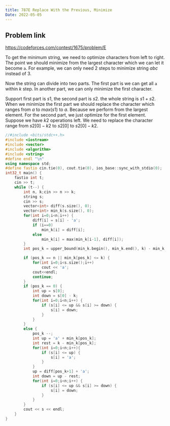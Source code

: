 ```yaml
---
title: 787E Replace With the Previous, Minimize
Date: 2022-05-05
---
```


## Problem link

https://codeforces.com/contest/1675/problem/E

To get the minimum string, we need to optimize characters from left to right. The point we should minimize from the largest character which we can let it become `a`. For example, we can only need 2 steps to minimize string $abc$ instead of 3.

Now the string can divide into two parts. The first part is we can get all `a` within $k$ step. In another part, we can only minimize the first character. 

Support first part is $s1$, the second part is $s2$. the whole string is $s1 + s2$.  When we minimize the first part we should replace the character which ranges from $a$ to $max(s1)$ to $a$. Because we perform from the largest element. For the second part, we just optimize for the first element. Suppose  we have $k2$ operations left. We need to replace the character range from $s2[0] - k2$ to $s2[0]$ to $s2[0] - k2$. 

```cpp
//#include <bits/stdc++.h>
#include <iostream>
#include <vector>
#include <algorithm>
#include <string>
#define endl "\n"
using namespace std;
#define fastio cin.tie(0), cout.tie(0), ios_base::sync_with_stdio(0);
int32_t main() {
    fastio int t;
    cin >> t;
    while (t--) {
        int n, k;cin >> n >> k;
        string s;
        cin >> s;
        vector<int> diff(s.size(), 0);
        vector<int> min_k(s.size(), 0);
        for(int i=0;i<n;i++) {
            diff[i] = s[i] - 'a';
            if (i==0)
                min_k[i] = diff[i];
            else
                min_k[i] = max(min_k[i-1], diff[i]);
        }
        int pos_k = upper_bound(min_k.begin(), min_k.end(), k) - min_k.begin();

        if (pos_k == n || min_k[pos_k] <= k) {
            for(int i=0;i<s.size();i++)
                cout << 'a';
            cout<<endl;
            continue;
        }
        if (pos_k == 0) {
            int up = s[0];
            int down = s[0] - k;
            for(int i=0;i<n;i++) {
                if (s[i] <= up && s[i] >= down) {
                    s[i] = down;
                }
            }
        }
        else {
            pos_k --;
            int up = 'a' + min_k[pos_k];
            int rest = k - min_k[pos_k];
            for(int i=0;i<n;i++){
                if (s[i] <= up) {
                    s[i] = 'a';
                }
            }
            up = diff[pos_k+1] + 'a';
            int down = up - rest;
            for(int i=0;i<n;i++) {
                if (s[i] <= up && s[i] >= down) {
                    s[i] = down;
                }
            }
        }
        cout << s << endl;
    }
}

```





